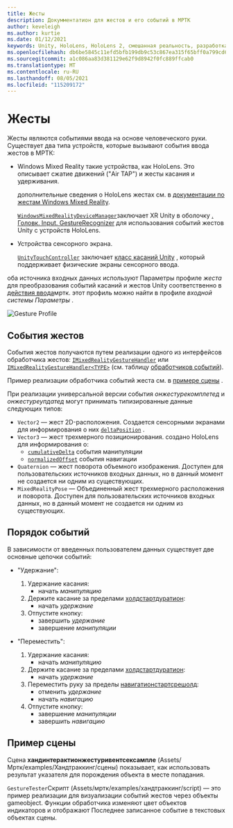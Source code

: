 ```yaml
---
title: Жесты
description: Докумментатион для жестов и его событий в МРТК
author: keveleigh
ms.author: kurtie
ms.date: 01/12/2021
keywords: Unity, HoloLens, HoloLens 2, смешанная реальность, разработка, мртк, жесты,
ms.openlocfilehash: db6be5845c11efd5bfb199db9c53c867ea315f65bff0a799cd6bf63b9c50a3d1
ms.sourcegitcommit: a1c086aa83d381129e62f9d8942f0fc889ffcab0
ms.translationtype: MT
ms.contentlocale: ru-RU
ms.lasthandoff: 08/05/2021
ms.locfileid: "115209172"
---
```

# <a name="gestures"></a>Жесты

Жесты являются событиями ввода на основе человеческого руки. Существует два типа устройств, которые вызывают события ввода жестов в МРТК:

- Windows Mixed Reality такие устройства, как HoloLens. Это описывает сжатие движений ("Air TAP") и жесты касания и удерживания.

  дополнительные сведения о HoloLens жестах см. в [документации по жестам Windows Mixed Reality](/windows/mixed-reality/gestures).

  [`WindowsMixedRealityDeviceManager`](xref:Microsoft.MixedReality.Toolkit.WindowsMixedReality.Input.WindowsMixedRealityDeviceManager)заключает XR Unity в оболочку [. Головк. Input. GestureRecognizer](https://docs.unity3d.com/ScriptReference/XR.WSA.Input.GestureRecognizer.html) для использования событий жестов Unity с устройств HoloLens.

- Устройства сенсорного экрана.

  [`UnityTouchController`](xref:Microsoft.MixedReality.Toolkit.Input.UnityInput) заключает [класс касаний Unity](https://docs.unity3d.com/ScriptReference/Touch.html) , который поддерживает физические экраны сенсорного ввода.

оба источника входных данных используют Параметры профиле _жеста_ для преобразования событий касаний и жестов Unity соответственно в [действия ввода](input-actions.md)мртк. этот профиль можно найти в профиле _входной системы Параметры_ .

<img src="../images/input/GestureProfile.png" alt="Gesture Profile" style="max-width:100%;">

## <a name="gesture-events"></a>События жестов

События жестов получаются путем реализации одного из интерфейсов обработчика жестов: [`IMixedRealityGestureHandler`](xref:Microsoft.MixedReality.Toolkit.Input.IMixedRealityGestureHandler) или [`IMixedRealityGestureHandler<TYPE>`](xref:Microsoft.MixedReality.Toolkit.Input.IMixedRealityGestureHandler`1) (см. таблицу [обработчиков событий](input-events.md)).

Пример реализации обработчика событий жеста см. в [примере сцены](#example-scene) .

При реализации универсальной версии события *онжестурекомплетед* и *онжестуреупдатед* могут принимать типизированные данные следующих типов:

- `Vector2` — жест 2D-расположения. Создается сенсорными экранами для информирования о них [`deltaPosition`](https://docs.unity3d.com/ScriptReference/Touch-deltaPosition.html) .
- `Vector3` — жест трехмерного позиционирования. создано HoloLens для информирования о:
  - [`cumulativeDelta`](https://docs.unity3d.com/ScriptReference/XR.WSA.Input.ManipulationUpdatedEventArgs-cumulativeDelta.html) события манипуляции
  - [`normalizedOffset`](https://docs.unity3d.com/ScriptReference/XR.WSA.Input.NavigationUpdatedEventArgs-normalizedOffset.html) события навигации
- `Quaternion` — жест поворота объемного изображения. Доступен для пользовательских источников входных данных, но в данный момент не создается ни одним из существующих.
- `MixedRealityPose` — Объединенный жест трехмерного расположения и поворота. Доступен для пользовательских источников входных данных, но в данный момент не создается ни одним из существующих.

## <a name="order-of-events"></a>Порядок событий

В зависимости от введенных пользователем данных существует две основные цепочки событий:

- "Удержание":
    1. Удержание касания:
        - начать _манипуляцию_
    1. Держите касание за пределами [холдстартдуратион](xref:Microsoft.MixedReality.Toolkit.Input.MixedRealityInputSimulationProfile.HoldStartDuration):
        - начать _удержание_
    1. Отпустите кнопку:
        - завершить _удержание_
        - завершение _манипуляции_

- "Переместить":
    1. Удержание касания:
        - начать _манипуляцию_
    1. Держите касание за пределами [холдстартдуратион](xref:Microsoft.MixedReality.Toolkit.Input.MixedRealityInputSimulationProfile.HoldStartDuration):
        - начать _удержание_
    1. Переместить руку за пределы [навигатионстартсрешолд](xref:Microsoft.MixedReality.Toolkit.Input.MixedRealityInputSimulationProfile.NavigationStartThreshold):
        - отменить _удержание_
        - начать _навигацию_
    1. Отпустите кнопку:
        - завершение _манипуляции_
        - завершить _навигацию_

## <a name="example-scene"></a>Пример сцены

Сцена **хандинтерактионжестуривентсексампле** (Assets/Мртк/examples/Хандтраккинг/сцены) показывает, как использовать результат указателя для порождения объекта в месте попадания.

`GestureTester`Скрипт (Assets/мртк/examples/хандтраккинг/script) — это пример реализации для визуализации событий жестов через объекты gameobject. Функции обработчика изменяют цвет объектов индикаторов и отображают Последнее записанное событие в текстовых объектах сцены.
